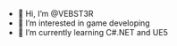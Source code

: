 - 👋 Hi, I’m @VEBST3R
- 👀 I’m interested in game developing
- 🌱 I’m currently learning C#.NET and UE5


<!---
VEBST3R/VEBST3R is a ✨ special ✨ repository because its `README.md` (this file) appears on your GitHub profile.
You can click the Preview link to take a look at your changes.
--->
